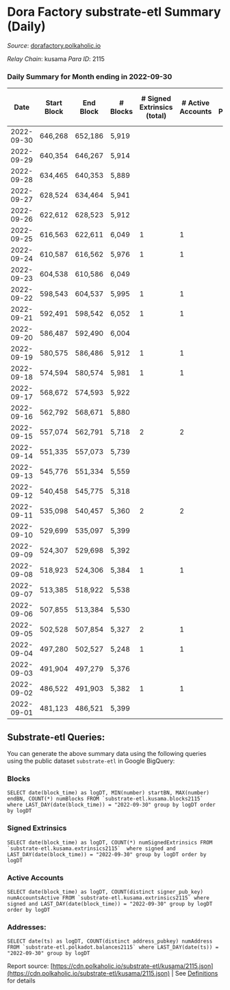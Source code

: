 # Dora Factory substrate-etl Summary (Daily)

_Source_: [dorafactory.polkaholic.io](https://dorafactory.polkaholic.io)

*Relay Chain*: kusama
*Para ID*: 2115



### Daily Summary for Month ending in 2022-09-30


| Date | Start Block | End Block | # Blocks | # Signed Extrinsics (total) | # Active Accounts | # Passive | # New | # Addresses with Balances | # Events | # Transfers | # XCM Transfers In | # XCM Transfers Out |
| ---- | ----------- | --------- | -------- | --------------------------- | ----------------- | --------- | ----- | ------------------------- | -------- | ----------- | ------------------ | ------------------- |
| 2022-09-30 | 646,268 | 652,186 | 5,919  |  |  |  |  | 371 | 11,841 |   |   |   |
| 2022-09-29 | 640,354 | 646,267 | 5,914  |  |  |  |  |  | 11,832 |   |   |   |
| 2022-09-28 | 634,465 | 640,353 | 5,889  |  |  |  |  |  | 11,781 |   |   |   |
| 2022-09-27 | 628,524 | 634,464 | 5,941  |  |  |  |  |  | 11,885 |   |   |   |
| 2022-09-26 | 622,612 | 628,523 | 5,912  |  |  |  |  |  | 11,828 |   |   |   |
| 2022-09-25 | 616,563 | 622,611 | 6,049  | 1 | 1 |  |  |  | 12,107 | 1  |   |   |
| 2022-09-24 | 610,587 | 616,562 | 5,976  | 1 | 1 |  |  |  | 11,961 | 1  |   |   |
| 2022-09-23 | 604,538 | 610,586 | 6,049  |  |  |  |  |  | 12,102 |   |   |   |
| 2022-09-22 | 598,543 | 604,537 | 5,995  | 1 | 1 |  |  |  | 11,999 | 1  |   |   |
| 2022-09-21 | 592,491 | 598,542 | 6,052  | 1 | 1 |  |  |  | 12,113 | 1  |   |   |
| 2022-09-20 | 586,487 | 592,490 | 6,004  |  |  |  |  |  | 12,012 |   |   |   |
| 2022-09-19 | 580,575 | 586,486 | 5,912  | 1 | 1 |  |  | 371 | 11,833 | 1  |   |   |
| 2022-09-18 | 574,594 | 580,574 | 5,981  | 1 | 1 |  |  | 371 | 11,969 |   |   |   |
| 2022-09-17 | 568,672 | 574,593 | 5,922  |  |  |  |  | 371 | 11,848 |   |   |   |
| 2022-09-16 | 562,792 | 568,671 | 5,880  |  |  |  |  | 371 | 11,763 |   |   |   |
| 2022-09-15 | 557,074 | 562,791 | 5,718  | 2 | 2 |  |  | 371 | 11,451 | 2  |   |   |
| 2022-09-14 | 551,335 | 557,073 | 5,739  |  |  |  |  | 371 | 11,481 |   |   |   |
| 2022-09-13 | 545,776 | 551,334 | 5,559  |  |  |  |  | 371 | 11,121 |   |   |   |
| 2022-09-12 | 540,458 | 545,775 | 5,318  |  |  |  |  |  | 10,639 |   |   |   |
| 2022-09-11 | 535,098 | 540,457 | 5,360  | 2 | 2 |  |  |  | 10,735 | 2  |   |   |
| 2022-09-10 | 529,699 | 535,097 | 5,399  |  |  |  |  |  | 10,801 |   |   |   |
| 2022-09-09 | 524,307 | 529,698 | 5,392  |  |  |  |  |  | 10,787 |   |   |   |
| 2022-09-08 | 518,923 | 524,306 | 5,384  | 1 | 1 |  |  | 371 | 10,777 | 1  |   |   |
| 2022-09-07 | 513,385 | 518,922 | 5,538  |  |  |  |  | 371 | 11,079 |   |   |   |
| 2022-09-06 | 507,855 | 513,384 | 5,530  |  |  |  |  | 371 | 11,063 |   |   |   |
| 2022-09-05 | 502,528 | 507,854 | 5,327  | 2 | 1 |  |  | 371 | 10,669 | 2  |   |   |
| 2022-09-04 | 497,280 | 502,527 | 5,248  | 1 | 1 |  |  | 371 | 10,505 | 1  |   |   |
| 2022-09-03 | 491,904 | 497,279 | 5,376  |  |  |  |  | 371 | 10,755 |   |   |   |
| 2022-09-02 | 486,522 | 491,903 | 5,382  | 1 | 1 |  |  | 371 | 10,773 | 1  |   |   |
| 2022-09-01 | 481,123 | 486,521 | 5,399  |  |  |  |  | 371 | 10,801 |   |   |   |

## Substrate-etl Queries:
You can generate the above summary data using the following queries using the public dataset `substrate-etl` in Google BigQuery:


### Blocks
```
SELECT date(block_time) as logDT, MIN(number) startBN, MAX(number) endBN, COUNT(*) numBlocks FROM `substrate-etl.kusama.blocks2115`  where LAST_DAY(date(block_time)) = "2022-09-30" group by logDT order by logDT
```


### Signed Extrinsics
```
SELECT date(block_time) as logDT, COUNT(*) numSignedExtrinsics FROM `substrate-etl.kusama.extrinsics2115`  where signed and LAST_DAY(date(block_time)) = "2022-09-30" group by logDT order by logDT
```


### Active Accounts
```
SELECT date(block_time) as logDT, COUNT(distinct signer_pub_key) numAccountsActive FROM `substrate-etl.kusama.extrinsics2115` where signed and LAST_DAY(date(block_time)) = "2022-09-30" group by logDT order by logDT
```


### Addresses:
```
SELECT date(ts) as logDT, COUNT(distinct address_pubkey) numAddress FROM `substrate-etl.polkadot.balances2115` where LAST_DAY(date(ts)) = "2022-09-30" group by logDT
```



Report source: [https://cdn.polkaholic.io/substrate-etl/kusama/2115.json](https://cdn.polkaholic.io/substrate-etl/kusama/2115.json) | See [Definitions](/DEFINITIONS.md) for details
